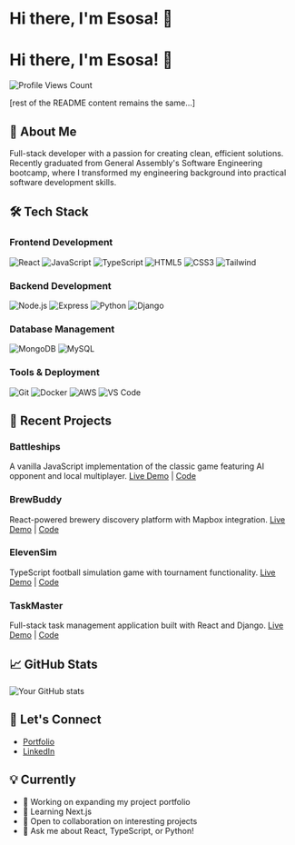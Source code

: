 # Hi there, I'm Esosa! 👋

# Hi there, I'm Esosa! 👋

<p align="left">
  <img src="https://img.shields.io/badge/Profile_Views-2-blueviolet?style=for-the-badge" alt="Profile Views Count">
</p>

[rest of the README content remains the same...]

## 🚀 About Me
Full-stack developer with a passion for creating clean, efficient solutions. Recently graduated from General Assembly's Software Engineering bootcamp, where I transformed my engineering background into practical software development skills.

## 🛠️ Tech Stack

### Frontend Development
![React](https://img.shields.io/badge/REACT-20232A?style=for-the-badge&logo=react&logoColor=61DAFB)
![JavaScript](https://img.shields.io/badge/JAVASCRIPT-F7DF1E?style=for-the-badge&logo=javascript&logoColor=black)
![TypeScript](https://img.shields.io/badge/TYPESCRIPT-3178C6?style=for-the-badge&logo=typescript&logoColor=white)
![HTML5](https://img.shields.io/badge/HTML5-E34F26?style=for-the-badge&logo=html5&logoColor=white)
![CSS3](https://img.shields.io/badge/CSS3-1572B6?style=for-the-badge&logo=css3&logoColor=white)
![Tailwind](https://img.shields.io/badge/TAILWIND-38B2AC?style=for-the-badge&logo=tailwind-css&logoColor=white)

### Backend Development
![Node.js](https://img.shields.io/badge/NODE.JS-339933?style=for-the-badge&logo=node.js&logoColor=white)
![Express](https://img.shields.io/badge/EXPRESS-000000?style=for-the-badge&logo=express&logoColor=white)
![Python](https://img.shields.io/badge/PYTHON-3776AB?style=for-the-badge&logo=python&logoColor=white)
![Django](https://img.shields.io/badge/DJANGO-092E20?style=for-the-badge&logo=django&logoColor=white)

### Database Management
![MongoDB](https://img.shields.io/badge/MONGODB-47A248?style=for-the-badge&logo=mongodb&logoColor=white)
![MySQL](https://img.shields.io/badge/MYSQL-4479A1?style=for-the-badge&logo=mysql&logoColor=white)

### Tools & Deployment
![Git](https://img.shields.io/badge/GIT-F05032?style=for-the-badge&logo=git&logoColor=white)
![Docker](https://img.shields.io/badge/DOCKER-2496ED?style=for-the-badge&logo=docker&logoColor=white)
![AWS](https://img.shields.io/badge/AWS-232F3E?style=for-the-badge&logo=amazon-aws&logoColor=white)
![VS Code](https://img.shields.io/badge/VS_CODE-007ACC?style=for-the-badge&logo=visual-studio-code&logoColor=white)

## 🎯 Recent Projects
### Battleships
A vanilla JavaScript implementation of the classic game featuring AI opponent and local multiplayer.
[Live Demo](https://esosa-web.github.io/battleships-project/) | [Code](https://github.com/Esosa-web/battleships-project)

### BrewBuddy
React-powered brewery discovery platform with Mapbox integration.
[Live Demo](https://brewbudddy.netlify.app/) | [Code](https://github.com/Esosa-web/BrewBuddy)

### ElevenSim
TypeScript football simulation game with tournament functionality.
[Live Demo](https://11sim.netlify.app) | [Code](https://github.com/Esosa-web/Eleven-Sim-Frontend)

### TaskMaster
Full-stack task management application built with React and Django.
[Live Demo](https://esosa-task-manager.netlify.app) | [Code](https://github.com/Esosa-web/task-manager-frontend)

## 📈 GitHub Stats
![Your GitHub stats](https://github-readme-stats.vercel.app/api?username=Esosa-web&show_icons=true&theme=tokyonight)

## 🤝 Let's Connect
- [Portfolio](https://esosadev.netlify.app)
- [LinkedIn](https://www.linkedin.com/in/esosaemwionkpa/)

## 💡 Currently
- 🔭 Working on expanding my project portfolio
- 🌱 Learning Next.js
- 👯 Open to collaboration on interesting projects
- 💬 Ask me about React, TypeScript, or Python!

